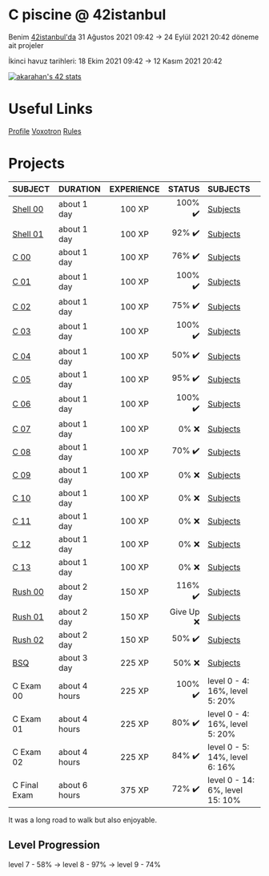 # C piscine @ 42istanbul
Benim [42istanbul'da](https://www.42istanbul.com.tr/tr/) 31 Ağustos 2021 09:42 -> 24 Eylül 2021 20:42 döneme ait projeler

İkinci havuz tarihleri: 18 Ekim 2021 09:42 -> 12 Kasım 2021 20:42

[![akarahan's 42 stats](https://badge42.herokuapp.com/api/stats/akarahan?cursus=C%20Piscine)](https://github.com/JaeSeoKim/badge42)

# Useful Links
[Profile](https://profile.intra.42.fr/)
[Voxotron](https://voxotron.42.fr/session/new)
[Rules](https://companies.intra.42.fr/legal/terms/7?redirect_after_sign=https%3A%2F%2Fcompanies.intra.42.fr%2F)

# Projects
|SUBJECT|DURATION|EXPERIENCE|STATUS|SUBJECTS|
|:--|:--|:--:|--:|:--|
| [Shell 00](./shell00) | about 1 day | 100 XP | 100% ✔️ | [Subjects](./shell00/en.subject.pdf) |
| [Shell 01](./shell01) | about 1 day | 100 XP | 92% ✔️ | [Subjects](./shell01/en.subject.pdf) |
| [C 00](./c00)| about 1 day | 100 XP | 76% ✔️ | [Subjects](./c00/en.subject.pdf) |
| [C 01](./c01) | about 1 day | 100 XP | 100% ✔️ | [Subjects](./c01/en.subject.pdf) |
| [C 02](./c02) | about 1 day | 100 XP | 75% ✔️ | [Subjects](./c02/en.subject.pdf) |
| [C 03](./c03) | about 1 day | 100 XP | 100% ✔️ | [Subjects](./c03/en.subject.pdf) |
| [C 04](./c04) | about 1 day | 100 XP | 50% ✔️ | [Subjects](./c04/en.subject.pdf) |
| [C 05](./c05) | about 1 day | 100 XP | 95% ✔️ | [Subjects](./c05/en.subject.pdf) |
| [C 06](./c06) | about 1 day | 100 XP | 100% ✔️ | [Subjects](./c06/en.subject.pdf) |
| [C 07](./c07) | about 1 day | 100 XP | 0% :x: | [Subjects](./c07/en.subject.pdf) |
| [C 08](./c08) | about 1 day | 100 XP | 70% ✔️ | [Subjects](./c08/en.subject.pdf) |
| [C 09](./c09) | about 1 day | 100 XP | 0% :x: | [Subjects](./c09/en.subject.pdf) |
| [C 10](./c10) | about 1 day | 100 XP | 0% :x: | [Subjects](./c10/en.subject.pdf) |
| [C 11](./c11) | about 1 day | 100 XP | 0% :x: | [Subjects](./c11/en.subject.pdf) |
| [C 12](./c12) | about 1 day | 100 XP | 0% :x: | [Subjects](./c12/en.subject.pdf) |
| [C 13](./c13) | about 1 day | 100 XP | 0% :x: | [Subjects](./c13/en.subject.pdf) |
| [Rush 00](./rush00) | about 2 day | 150 XP | 116% ✔️ | [Subjects](./rush00/en.subject.pdf) |
| [Rush 01](./rush01) | about 2 day | 150 XP | Give Up :x: | [Subjects](./rush01/en.subject.pdf) |
| [Rush 02](./rush02) | about 2 day | 150 XP | 50% ✔️ | [Subjects](./rush02/en.subject.pdf) |
| [BSQ](./bsq) | about 3 day | 225 XP | 50% :x: | [Subjects](./bsq/en.subject.pdf) |
| C Exam 00 | about 4 hours | 225 XP | 100% ✔️ | level 0 - 4: 16%, level 5: 20% |
| C Exam 01 | about 4 hours | 225 XP | 80% ✔️ | level 0 - 4: 16%, level 5: 20% |
| C Exam 02 | about 4 hours | 225 XP | 84% ✔️ | level 0 - 5: 14%, level 6: 16% |
| C Final Exam | about 6 hours | 375 XP | 72% ✔️ | level 0 - 14: 6%, level 15: 10% |

It was a long road to walk but also enjoyable.

## Level Progression
level 7 - 58% -> level 8 - 97% -> level 9 - 74%
